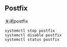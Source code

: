 ## Postfix

关闭postfix

```
systemctl stop postfix
systemctl disable postfix
systemctl status postfix
```



